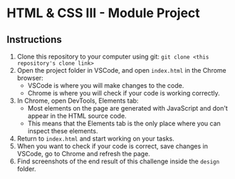 # HTML & CSS III - Module Project

## Instructions

1. Clone this repository to your computer using git: `git clone <this repository's clone link>`
2. Open the project folder in VSCode, and open `index.html` in the Chrome browser:
    - VSCode is where you will make changes to the code.
    - Chrome is where you will check if your code is working correctly.
3. In Chrome, open DevTools, Elements tab:
    - Most elements on the page are generated with JavaScript and don't appear in the HTML source code.
    - This means that the Elements tab is the only place where you can inspect these elements.
4. Return to `index.html` and start working on your tasks.
5. When you want to check if your code is correct, save changes in VSCode, go to Chrome and refresh the page.
6. Find screenshots of the end result of this challenge inside the `design` folder.










